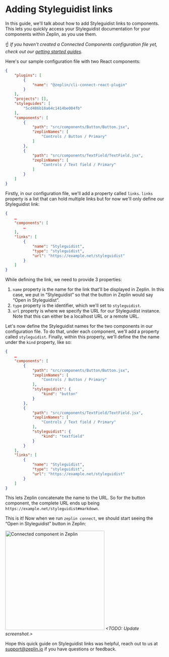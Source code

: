 # Adding Styleguidist links

In this guide, we'll talk about how to add Styleguidist links to components. This lets you quickly access your Styleguidist documentation for your components within Zeplin, as you use them.

☝️ _If you haven't created a Connected Components configuration file yet, check out our [getting started guides](/README.md#getting-started)._

Here's our sample configuration file with two React components:

```json
{
    "plugins": [
        {
            "name": "@zeplin/cli-connect-react-plugin"
        }
    ],
    "projects": [],
    "styleguides": [
        "5cd486b18a64c1414be004fb"
    ],
    "components": [
        {
            "path": "src/components/Button/Button.jsx",
            "zeplinNames": [
                "Controls / Button / Primary"
            ]
        },
        {
            "path": "src/components/TextField/TextField.jsx",
            "zeplinNames": [
                "Controls / Text field / Primary"
            ]
        }
    ]
}
```

Firstly, in our configuration file, we'll add a property called `links`. `links` property is a list that can hold multiple links but for now we'll only define our Styleguidist link:

```json
{
    …
    "components": [
        …
    ],
    "links": [
        {
            "name": "Styleguidist",
            "type": "styleguidist",
            "url": "https://example.net/styleguidist"
        }
    ]
}
```

While defining the link, we need to provide 3 properties:

1. `name` property is the name for the link that'll be displayed in Zeplin. In this case, we put in “Styleguidist” so that the button in Zeplin would say “Open in Styleguidist”.
2. `type` property is the identifier, which we'll set to `styleguidist`.
3. `url` property is where we specify the URL for our Styleguidist instance. Note that this can either be a localhost URL or a remote URL.

Let's now define the Styleguidist names for the two components in our configuration file. To do that, under each component, we'll add a property called `styleguidist`. Finally, within this property, we'll define the the name under the `kind` property, like so:

```json
{
    …
    "components": [
        {
            "path": "src/components/Button/Button.jsx",
            "zeplinNames": [
                "Controls / Button / Primary"
            ],
            "styleguidist": {
                "kind": "button"
            }
        },
        {
            "path": "src/components/TextField/TextField.jsx",
            "zeplinNames": [
                "Controls / Text field / Primary"
            ],
            "styleguidist": {
                "kind": "textfield"
            }
        }
    ],
    "links": [
        {
            "name": "Styleguidist",
            "type": "styleguidist",
            "url": "https://example.net/styleguidist"
        }
    ]
}
```

This lets Zeplin concatenate the name to the URL. So for the button component, the complete URL ends up being `https://example.net/styleguidist#markdown`.

This is it! Now when we run `zeplin connect`, we should start seeing the “Open in Styleguidist” button in Zeplin:

<img src="../../img/zeplinCustomLink.png" alt="Connected component in Zeplin" width="314" /> _<TODO: Update screenshot.>_

Hope this quick guide on Styleguidist links was helpful, reach out to us at [support@zeplin.io](mailto:support@zeplin.io) if you have questions or feedback.
